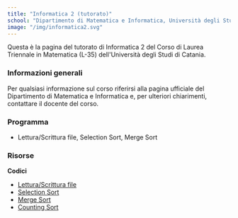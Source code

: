 ```yaml
---
title: "Informatica 2 (tutorato)"
school: "Dipartimento di Matematica e Informatica, Università degli Studi di Catania"
image: "/img/informatica2.svg"
---
```

Questa è la pagina del tutorato di Informatica 2 del Corso di Laurea Triennale in Matematica (L-35) dell'Università degli Studi di Catania.

### Informazioni generali
Per qualsiasi informazione sul corso riferirsi alla pagina ufficiale del Dipartimento di Matematica e Informatica e, per ulteriori chiarimenti, contattare il docente del corso.

### Programma
- Lettura/Scrittura file, Selection Sort, Merge Sort

### Risorse
**Codici**
- [Lettura/Scrittura file]()
- [Selection Sort]()
- [Merge Sort]()
- [Counting Sort]()